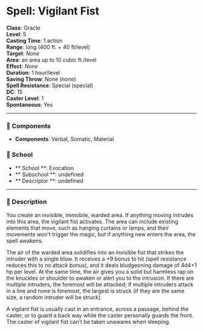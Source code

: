 
# Spell: Vigilant Fist
**Class**: Oracle  
**Level**: 5  
**Casting Time**: 1 action  
**Range**: long (400 ft. + 40 ft/level)  
**Target**: _None_  
**Area**: an area up to 10 cubic ft./level  
**Effect**: _None_  
**Duration**: 1 hour/level  
**Saving Throw**: None (none)  
**Spell Resistance**: Special (special)  
**DC**: 15  
**Caster Level**: 1  
**Spontaneous**: Yes

---

### 🔮 Components
- **Components**: Verbal, Somatic, Material

### 🏫 School
- ** School **: Evocation
- ** Subschool **: undefined
- ** Descriptor **: undefined
---

### 📜 Description
You create an invisible, immobile, warded area. If anything moving intrudes into this area, the vigilant fist activates. The area can include existing elements that move, such as hanging curtains or lamps, and their movements won't trigger the magic, but if anything new enters the area, the spell awakens.

The air of the warded area solidifies into an invisible fist that strikes the intruder with a single blow. It receives a +9 bonus to hit (spell resistance reduces this to no attack bonus), and it deals bludgeoning damage of 4d4+1 hp per level. At the same time, the air gives you a solid but harmless rap on the knuckles or shoulder to awaken or alert you to the intrusion. If there are multiple intruders, the foremost will be attacked; if multiple intruders attack in a line and none is foremost, the largest is struck (if they are the same size, a random intruder will be struck).

A vigilant fist is usually cast in an entrance, across a passage, behind the caster, or to guard a back way while the caster personally guards the front. The caster of vigilant fist can't be taken unawares when sleeping.
